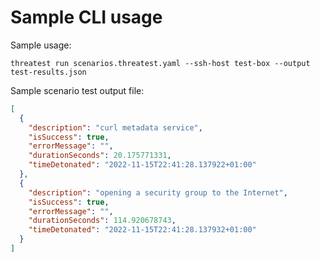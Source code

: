 # Sample CLI usage

Sample usage:

```
threatest run scenarios.threatest.yaml --ssh-host test-box --output test-results.json
```

Sample scenario test output file:

```json
[
  {
    "description": "curl metadata service",
    "isSuccess": true,
    "errorMessage": "",
    "durationSeconds": 20.175771331,
    "timeDetonated": "2022-11-15T22:41:28.137922+01:00"
  },
  {
    "description": "opening a security group to the Internet",
    "isSuccess": true,
    "errorMessage": "",
    "durationSeconds": 114.920678743,
    "timeDetonated": "2022-11-15T22:41:28.137932+01:00"
  }
]
```